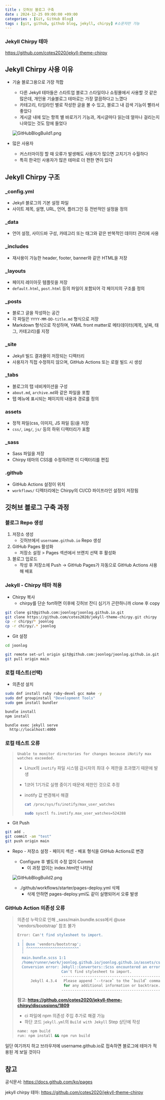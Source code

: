 ```yaml
---
title : 깃허브 블로그 구축
date : 2024-12-25 09:00:00 +09:00
categories : [Git, GitHub Blog]
tags : [git, github, github blog, jekyll, chirpy] #소문자만 가능
---
```


### Jekyll Chirpy 테마

https://github.com/cotes2020/jekyll-theme-chirpy

## Jekyll Chirpy 사용 이유

- 기술 블로그용으로 가장 적합
    - 다른 Jekyll 테마들은 스타트업 블로그 스타일이나 쇼핑몰에서 사용할 것 같은 많은데, 개인용 기술블로그 테마로는 가장 깔끔하다고 느꼈다
    - 카테고리, 타임라인 별로 작성한 글을 볼 수 있고, 블로그 내 검색 기능이 빨라서 좋았다
    - 게시글 내에 있는 항목 별 바로가기 기능과, 게시글마다 읽는데 얼마나 걸리는지 나와있는 것도 맘에 들었다
    
    ![GitHubBlogBuild1.png](/assets/img/git/githubblog/GitHubBlogBuild1.png)

    
- 많은 사용자
    - 커스터마이징 할 때 오류가 발생해도 사용자가 많으면 고치기가 수월하다
    - 특히 한국인 사용자가 많은 테마로 더 편한 면이 있다

## Jekyll Chirpy 구조

### **_config.yml**

- Jekyll 블로그의 기본 설정 파일
- 사이트 제목, 설명, URL, 언어, 플러그인 등 전반적인 설정을 정의

### **_data**

- 언어 설정, 사이드바 구성, 카테고리 또는 태그와 같은 반복적인 데이터 관리에 사용

### **_includes**

- 재사용이 가능한 header, footer, banner와 같은 HTML을 저장

### **_layouts**

- 페이지 레이아웃 템플릿을 저장
- `default.html`, `post.html` 등의 파일이 포함되어 각 페이지의 구조를 정의

### **_posts**

- 블로그 글을 작성하는 공간
- 각 파일은 `YYYY-MM-DD-title.md` 형식으로 저장
- Markdown 형식으로 작성하며, YAML front matter로 메타데이터(제목, 날짜, 태그, 카테고리)를 지정

### **_site**

- Jekyll 빌드 결과물이 저장되는 디렉터리
- 사용자가 직접 수정하지 않으며, GitHub Actions 또는 로컬 빌드 시 생성

### **_tabs**

- 블로그의 탭 네비게이션을 구성
- `about.md`, `archive.md`와 같은 파일을 포함
- 탭 메뉴에 표시되는 페이지의 내용과 경로를 정의

### **assets**

- 정적 파일(css, 이미지, JS 파일 등)을 저장
- `css/`, `img/`, `js/` 등의 하위 디렉터리가 포함

### **_sass**

- Sass 파일을 저장
- Chirpy 테마의 CSS를 수정하려면 이 디렉터리를 편집

### **.github**

- GitHub Actions 설정이 위치
- `workflows/` 디렉터리에는 Chirpy의 CI/CD 파이프라인 설정이 저장됨

## **깃허브 블로그 구축 과정**

### 블로그 Repo 생성

1. 저장소 생성
    - 깃허브에서 `username.github.io` Repo 생성
2. GitHub Pages 활성화
    - 저장소 설정 > Pages 섹션에서 브랜치 선택 후 활성화
3. 블로그 업로드
    - 작성 후 저장소에 Push → GitHub Pages가 자동으로 GitHub Actions 사용해 배포

### Jekyll - Chirpy 테마 적용

- Chirpy 복사
    - chirpy를 단순 fort하면 이후에 깃허브 잔디 심기가 곤란하니까 clone 후 copy

```bash
git clone git@github.com:joonlog/joonlog.github.io.git
git clone https://github.com/cotes2020/jekyll-theme-chirpy.git chirpy
cp -r chirpy/* joonlog
cp -r chirpy/.* joonlog
```

- Git 설정

```bash
cd joonlog

git remote set-url origin git@github.com:joonlog/joonlog.github.io.git
git pull origin main
```

### 로컬 테스트(선택)

- 의존성 설치

```bash
sudo dnf install ruby ruby-devel gcc make -y
sudo dnf groupinstall "Development Tools"
sudo gem install bundler

bundle install
npm install

bundle exec jekyll serve
  http://localhost:4000
```

### 로컬 테스트 오류

> `Unable to monitor directories for changes because iNotify max watches exceeded.`
> 
> - Linux의 `inotify` 파일 시스템 감시자의 최대 수 제한을 초과했기 때문에 발생
> - 1코어 1기가로 실행 중이기 때문에 제한인 것으로 추정
> - inotify 값 변경해서 해결
>     
>     ```bash
>     cat /proc/sys/fs/inotify/max_user_watches
>     	
>     sudo sysctl fs.inotify.max_user_watches=524288
>     ```
>     
- Git Push

```bash
git add .
git commit -am "test"
git push origin main
```

- Repo - 저장소 설정 - 페이지 섹션 - 배포 형식을 GitHub Actions로 변경
    - Configure 후 별도의 수정 없이 Commit
        - 이 과정 없이는 index.html만 나타남
    
    ![GitHubBlogBuild2.png](/assets/img/git/githubblog/GitHubBlogBuild2.png)
    
    - ./github/workflows/starter/pages-deploy.yml 삭제
        - 삭제 안하면 pages-deploy.yml도 같이 실행되어서 오류 발생

### GitHub Action 의존성 오류

> 의존성 누락으로 인해 _sass/main.bundle.scss에서 @use 'vendors/bootstrap' 참조 불가
> 
> 
> ```bash
> Error: Can't find stylesheet to import.
>   ╷
> 1 │ @use 'vendors/bootstrap';
>   │ ^^^^^^^^^^^^^^^^^^^^^^^^
>   ╵
>   main.bundle.scss 1:1                                                                           @use
>   /home/runner/work/joonlog.github.io/joonlog.github.io/assets/css/jekyll-theme-chirpy.scss 1:1  root stylesheet 
>   Conversion error: Jekyll::Converters::Scss encountered an error while converting 'assets/css/jekyll-theme-chirpy.scss':
>                     Can't find stylesheet to import.
>                     ------------------------------------------------
>       Jekyll 4.3.4   Please append `--trace` to the `build` command 
>                      for any additional information or backtrace. 
>                     ------------------------------------------------
> ```
> 
> **참고: https://github.com/cotes2020/jekyll-theme-chirpy/discussions/1809**
> 
> - ci 파일에 npm 의존성 주입 추가로 해결 가능
> - 하단 코드 `jekyll.yml`의 `Build with Jekyll` Step 상단에 작성
> 
> ```bash
> name: npm build
> run: npm install && npm run build
> ```
> 

일단 여기까지 하고 브라우저에 username.github.io로 접속하면 블로그에 테마가 적용된 게 보일 것이다

## 참고

공식문서: https://docs.github.com/ko/pages

jekyll chirpy 테마: https://github.com/cotes2020/jekyll-theme-chirpy